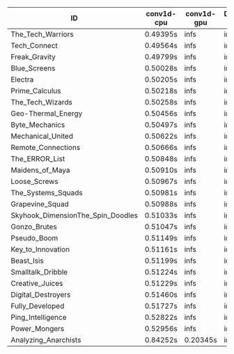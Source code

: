 |ID|conv1d-cpu|conv1d-gpu|DWSPConv2D-gpu|gemm-gpu|avg|
|-|-|-|-|-|-|
|The_Tech_Warriors|0.49395s|infs|infs|4.72770s|infs|
|Tech_Connect|0.49564s|infs|infs|4.73022s|infs|
|Freak_Gravity|0.49799s|infs|infs|12.81174s|infs|
|Blue_Screens|0.50028s|infs|infs|4.70884s|infs|
|Electra|0.50205s|infs|infs|4.71434s|infs|
|Prime_Calculus|0.50218s|infs|infs|4.73505s|infs|
|The_Tech_Wizards|0.50258s|infs|infs|4.73170s|infs|
|Geo-Thermal_Energy|0.50456s|infs|infs|4.73712s|infs|
|Byte_Mechanics|0.50497s|infs|infs|4.73497s|infs|
|Mechanical_United|0.50622s|infs|infs|4.75998s|infs|
|Remote_Connections|0.50666s|infs|infs|4.78362s|infs|
|The_ERROR_List|0.50848s|infs|infs|4.78028s|infs|
|Maidens_of_Maya|0.50910s|infs|infs|4.74038s|infs|
|Loose_Screws|0.50967s|infs|infs|4.80488s|infs|
|The_Systems_Squads|0.50981s|infs|infs|4.81085s|infs|
|Grapevine_Squad|0.50988s|infs|infs|4.82157s|infs|
|Skyhook_DimensionThe_Spin_Doodles|0.51033s|infs|infs|4.78650s|infs|
|Gonzo_Brutes|0.51047s|infs|infs|4.79289s|infs|
|Pseudo_Boom|0.51149s|infs|infs|4.74588s|infs|
|Key_to_Innovation|0.51161s|infs|infs|4.68071s|infs|
|Beast_Isis|0.51199s|infs|infs|4.72245s|infs|
|Smalltalk_Dribble|0.51224s|infs|infs|4.76938s|infs|
|Creative_Juices|0.51229s|infs|infs|4.78174s|infs|
|Digital_Destroyers|0.51460s|infs|infs|4.73709s|infs|
|Fully_Developed|0.51727s|infs|infs|4.76390s|infs|
|Ping_Intelligence|0.52822s|infs|infs|4.78828s|infs|
|Power_Mongers|0.52956s|infs|infs|4.79641s|infs|
|Analyzing_Anarchists|0.84252s|0.20345s|infs|4.78250s|infs|
